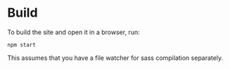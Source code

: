 # Build

To build the site and open it in a browser, run:

````
npm start
````

This assumes that you have a file watcher for sass compilation separately.
